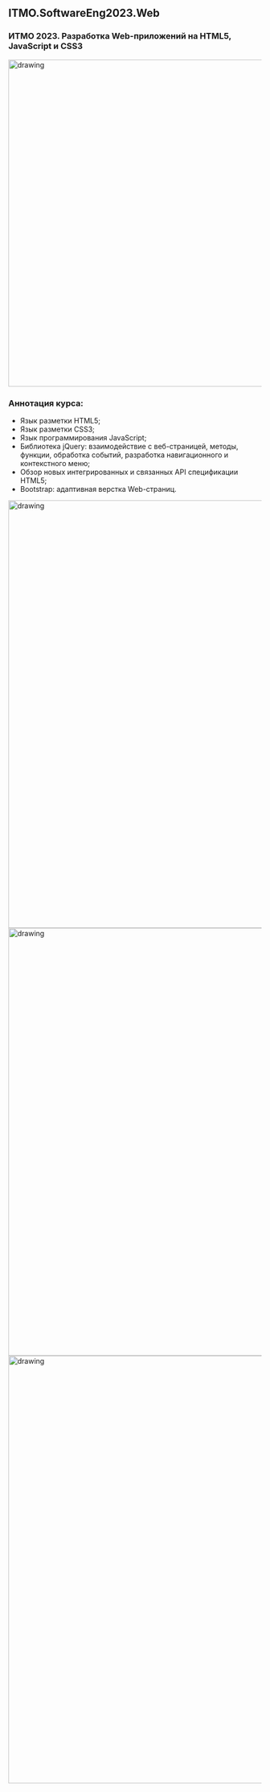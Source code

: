 ## ITMO.SoftwareEng2023.Web
<a name="readme-top"></a>
### ИТМО 2023. Разработка Web-приложений на HTML5, JavaScript и CSS3
<img src="https://ic.wampi.ru/2023/01/27/comb.jpg" alt="drawing" width="650"/>

### Аннотация курса:
  * Язык разметки HTML5;
  * Язык разметки CSS3;
  * Язык программирования JavaScript;
  * Библиотека jQuery: взаимодействие с веб-страницей, методы, функции, обработка событий, 
    разработка навигационного и контекстного меню;
  * Обзор новых интегрированных и связанных API спецификации HTML5;
  * Bootstrap: адаптивная верстка Web-страниц.
  
<img src="https://ic.wampi.ru/2023/01/27/First.jpg" alt="drawing" width="850"/>

<img src="https://ic.wampi.ru/2023/01/28/Second.jpg" alt="drawing" width="850"/>

<img src="https://im.wampi.ru/2023/01/28/Third.jpg" alt="drawing" width="850"/>



